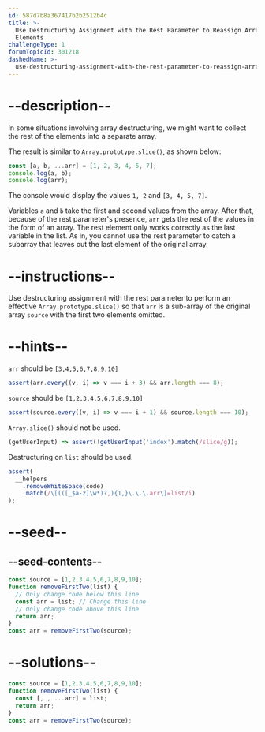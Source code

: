 ```yaml
---
id: 587d7b8a367417b2b2512b4c
title: >-
  Use Destructuring Assignment with the Rest Parameter to Reassign Array
  Elements
challengeType: 1
forumTopicId: 301218
dashedName: >-
  use-destructuring-assignment-with-the-rest-parameter-to-reassign-array-elements
---
```


# --description--

In some situations involving array destructuring, we might want to collect the rest of the elements into a separate array.

The result is similar to `Array.prototype.slice()`, as shown below:

```js
const [a, b, ...arr] = [1, 2, 3, 4, 5, 7];
console.log(a, b);
console.log(arr);
```

The console would display the values `1, 2` and `[3, 4, 5, 7]`.

Variables `a` and `b` take the first and second values from the array. After that, because of the rest parameter's presence, `arr` gets the rest of the values in the form of an array. The rest element only works correctly as the last variable in the list. As in, you cannot use the rest parameter to catch a subarray that leaves out the last element of the original array.

# --instructions--

Use destructuring assignment with the rest parameter to perform an effective `Array.prototype.slice()` so that `arr` is a sub-array of the original array `source` with the first two elements omitted.

# --hints--

`arr` should be `[3,4,5,6,7,8,9,10]`

```js
assert(arr.every((v, i) => v === i + 3) && arr.length === 8);
```

`source` should be `[1,2,3,4,5,6,7,8,9,10]`

```js
assert(source.every((v, i) => v === i + 1) && source.length === 10);
```

`Array.slice()` should not be used.

```js
(getUserInput) => assert(!getUserInput('index').match(/slice/g));
```

Destructuring on `list` should be used.

```js
assert(
  __helpers
    .removeWhiteSpace(code)
    .match(/\[(([_$a-z]\w*)?,){1,}\.\.\.arr\]=list/i)
);
```

# --seed--

## --seed-contents--

```js
const source = [1,2,3,4,5,6,7,8,9,10];
function removeFirstTwo(list) {
  // Only change code below this line
  const arr = list; // Change this line
  // Only change code above this line
  return arr;
}
const arr = removeFirstTwo(source);
```

# --solutions--

```js
const source = [1,2,3,4,5,6,7,8,9,10];
function removeFirstTwo(list) {
  const [, , ...arr] = list;
  return arr;
}
const arr = removeFirstTwo(source);
```
